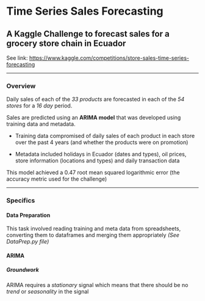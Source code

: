 # Time Series Sales Forecasting

## A Kaggle Challenge to forecast sales for a grocery store chain in Ecuador 

 See link: https://www.kaggle.com/competitions/store-sales-time-series-forecasting

------
### Overview

Daily sales of each of the *33 products* are forecasted in each of the *54 stores* for a *16 day* period.

Sales are predicted using an **ARIMA model** that was developed using training data and metadata.

* Training data compromised of daily sales of each product in each store over the past 4 years (and whether the products were on promotion)

* Metadata included holidays in Ecuador (dates and types), oil prices, store information (locations and types) and daily transaction data

This model achieved a 0.47 root mean squared logarithmic error (the accuracy metric used for the challenge)


------
### Specifics

#### Data Preparation

This task involved reading training and meta data from spreadsheets, converting them to dataframes and merging them appropriately
*(See DataPrep.py file)*

#### ARIMA 

##### Groundwork

ARIMA requires a *stationary* signal which means that there should be no *trend* or *seasonality* in the signal








